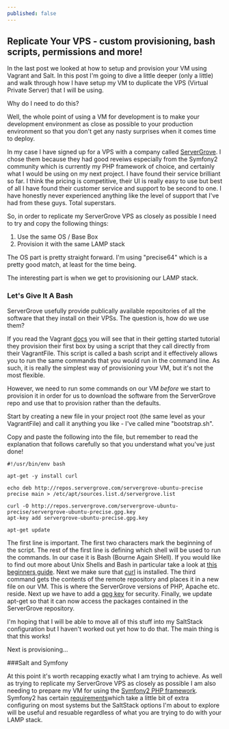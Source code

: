 ```yaml
---
published: false
---
```


## Replicate Your VPS - custom provisioning, bash scripts, permissions and more!

In the last post we looked at how to setup and provision your VM using Vagrant and Salt. In this post I'm going to dive a little deeper (only a little) and walk through how I have setup my VM to duplicate the VPS (Virtual Private Server) that I will be using.

Why do I need to do this?

Well, the whole point of using a VM for development is to make your development environment as close as possible to your production environment so that you don't get any nasty surprises when it comes time to deploy.

In my case I have signed up for a VPS with a company called [ServerGrove](http://servergrove.com/vps). I chose them because they had good reveiws especially from the Symfony2 community which is currently my PHP framework of choice, and certainly what I would be using on my next project. I have found their service brilliant so far. I think the pricing is competitive, their UI is really easy to use but best of all I have found their customer service and support to be second to one. I have honestly never experienced anything like the level of support that I've had from these guys. Total superstars.

So, in order to replicate my ServerGrove VPS as closely as possible I need to try and copy the following things:
1. Use the same OS / Base Box
2. Provision it with the same LAMP stack

The OS part is pretty straight forward. I'm using "precise64" which is a pretty good match, at least for the time being.

The interesting part is when we get to provisioning our LAMP stack.

### Let's Give It A Bash

ServerGrove usefully provide publically available repositories of all the software that they install on their VPSs. The question is, how do we use them?

If you read the Vagrant [docs](http://docs.vagrantup.com/v2/getting-started/provisioning.html) you will see that in their getting started tutorial they provision their first box by using a script that they call directly from their VagrantFile. This script is called a bash script and it effectively allows you to run the same commands that you would run in the command line. As such, it is really the simplest way of provisioning your VM, but it's not the most flexible. 

However, we need to run some commands on our VM _before_ we start to provision it in order for us to download the software from the ServerGrove repo and use that to provision rather than the defaults.

Start by creating a new file in your project root (the same level as your VagrantFile) and call it anything you like - I've called mine "bootstrap.sh".

Copy and paste the following into the file, but remember to read the explanation that follows carefully so that you understand what you've just done!

    #!/usr/bin/env bash
    
    apt-get -y install curl
    
    echo deb http://repos.servergrove.com/servergrove-ubuntu-precise precise main > /etc/apt/sources.list.d/servergrove.list
    
    curl -O http://repos.servergrove.com/servergrove-ubuntu-precise/servergrove-ubuntu-precise.gpg.key 
    apt-key add servergrove-ubuntu-precise.gpg.key
    
    apt-get update

The first line is important. The first two characters mark the beginning of the script. The rest of the first line is defining which shell will be used to run the commands. In our case it is Bash (Bourne Again SHell). If you would like to find out more about Unix Shells and Bash in particular take a look at [this beginners guide](http://www.tldp.org/LDP/Bash-Beginners-Guide/html/).
Next we make sure that [curl](http://curl.haxx.se/docs/faq.html) is installed.
The third command gets the contents of the remote repository and places it in a new file on our VM. This is where the ServerGrove versions of PHP, Apache etc. reside.
Next up we have to add a [gpg key](http://www.gnupg.org) for security.
Finally, we update apt-get so that it can now access the packages contained in the ServerGrove repository.

I'm hoping that I will be able to move all of this stuff into my SaltStack configuration but I haven't worked out yet how to do that. The main thing is that this works!

Next is provisioning...

###Salt and Symfony

At this point it's worth recapping exactly what I am trying to achieve. As well as trying to replicate my ServerGrove VPS as closely as possible I am also needing to prepare my VM for using the [Symfony2 PHP framework](http://symfony.com). Symfony2 has certain [requirements](http://symfony.com/doc/current/reference/requirements.html)which take a little bit of extra configuring on most systems but the SaltStack options I'm about to explore will be useful and resuable regardless of what you are trying to do with your LAMP stack. 
